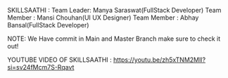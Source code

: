 SKILLSAATHI :
Team Leader: Manya Saraswat(FullStack Developer)
Team Member : Mansi Chouhan(UI UX Designer)
Team Member : Abhay Bansal(FullStack Developer)

NOTE: We Have commit in Main and Master Branch make sure to check it out!

YOUTUBE VIDEO OF SKILLSAATHI : https://youtu.be/zh5xTNM2MlI?si=sv24fMcm7S-Rqavt
